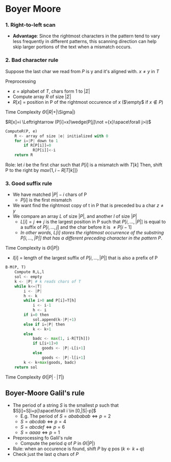 
# Boyer Moore
### 1. Right-to-left scan
- **Advantage**: Since the rightmost characters in the pattern tend to vary less frequently in different patterns, this scanning direction can help skip larger portions of the text when a mismatch occurs.
  
### 2. Bad character rule
Suppose the last char we read from $P$ is y and it's aligned with.
$x\not ={y}$ in $T$

Preprocessing
- $\varepsilon$ = alphabet of $T$, chars form 1  to $|\Sigma|$
- Compute array $R$ of size $|\Sigma|$
- $R[x]$ = position in P of the rightmost occurence of $x$ ($\empty$ if $x\notin P$)

Time Complexity $\Theta (|R|+$|\Sigma|$)$

$R[x]=i \Leftrightarrow (P[i]=x)\wedge(P[j]\not ={x}\space\forall j>i)$

```py
ComputeR(P, e)
    R <- array of size |e| initialized with 0
    for i=|P| down to 1
        if R[P[i]]=0
            R[P[i]]<-i
    return R
```

Role: let $i$ be the first char such that $P[i]$ is a mismatch with $T[k]$
Then, shift P to the right by $max\lbrace 1, i-R[T[k]]\rbrace$ 

### 3. Good suffix rule
- We have matched $|P|-i$ chars of P
  - $P[i]$ is the first mismatch
- We want find the rightmost copy of t in P that is preceded bu a char $z\not ={y}$
- We compare an array $L$ of size $|P|$, and another $l$ of size $|P|$
  - $L[i]=j \Leftrightarrow j$ is the largest position in P such that $P[i,\dots,|P|]$ is equal to a suffix of $P[i,\dots, j]$ and the char before it is $\not ={P[i-1]}$
  - *In other words, $L[i]$ stores the rightmost occurrence of the substring $P[i, \ldots, |P|]$ that has a different preceding character in the pattern $P$*.

Time Complexity is $\Theta(|P|)$
- $l[i]$ = length of the largest suffix of $P[i,\dots, |P|]$ that is also a prefix of P

```py
B-M(P, T)
    Compute R,L,l
    sol <- empty
    k <- |P| # k reads chars of T
    while k<=|T|
        i <- |P|
        h <- k
        while i>0 and P[i]=T[h]
            i <- i-1
            h <- i
        if i=0 then
            sol.append(k-|P|+1)
        else if i=|P| then
            k <- k+1
        else
            badc <- max(1, i-R[T[h]])
            if L[i+1]>0
                goods <- |P|-L[i+1]
            else
                goods <- |P|-l[i+1]
        k <- k+max(goods, badc)
    return sol
```

Time Complexity $\Theta(|P|\cdot{|T|})$

## Boyer-Moore Galil's rule
- The period of a string $S$ is the smallest $p$ such that $S[i]=S[i+p]\space\forall i \in [0,|S|-p]$
  - E.g. The period of $S=abababab \Leftrightarrow p=2$
  - $S=abcdab \Leftrightarrow p=4$
  - $S=abcdef \Leftrightarrow p=6$
  - $S=aaaa \Leftrightarrow p=1$
- Preprocessing fo Galil's rule
  - Compute the period $q$ of $P$ in $\Theta(|P|)$
- Rule: when an occurence is found, shift $P$ by $q$ pos ($k\leftarrow k+q$)
- Check just the last $q$ chars of $P$
